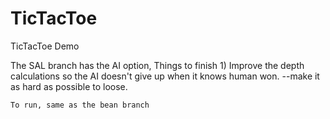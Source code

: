# TicTacToe
TicTacToe Demo


The SAL branch has the AI option,
    Things to finish
        1) Improve the depth calculations so the AI doesn't give up when it knows human won.
                --make it as hard as possible to loose.
                
    
    To run, same as the bean branch
